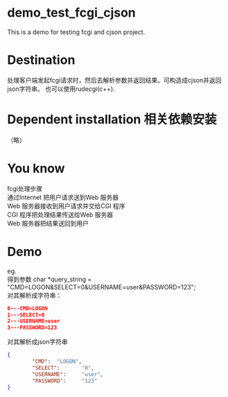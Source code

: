 # demo_test_fcgi_cjson
This is a demo for testing fcgi and cjson project.

# Destination
处理客户端发起fcgi请求时，然后去解析参数并返回结果。可构造成cjson并返回json字符串。
也可以使用rudecgi(c++).
     
# Dependent installation 相关依赖安装
（略）      

# You know
fcgi处理步骤<br>
通过Internet 把用户请求送到Web 服务器<br>
Web 服务器接收到用户请求并交给CGI 程序<br>
CGI 程序把处理结果传送给Web 服务器<br>
Web 服务器把结果送回到用户<br>
# Demo
eg.<br>
得到参数 char *query_string = "CMD=LOGON&SELECT=0&USERNAME=user&PASSWORD=123";<br>
对其解析成字符串：
```json
0---CMD=LOGON
1---SELECT=0
2---USERNAME=user
3---PASSWORD=123
```
   
对其解析成json字符串
```json
{
        "CMD":  "LOGON",
        "SELECT":       "0",
        "USERNAME":     "user",
        "PASSWORD":     "123"
}
```

